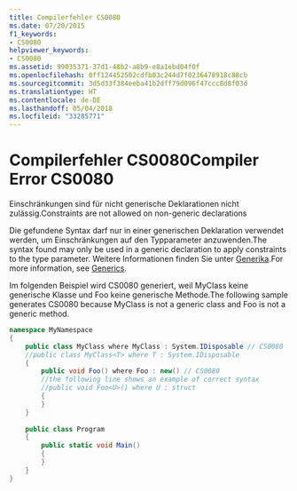 ```yaml
---
title: Compilerfehler CS0080
ms.date: 07/20/2015
f1_keywords:
- CS0080
helpviewer_keywords:
- CS0080
ms.assetid: 99035371-37d1-48b2-a8b9-e8a1ebd04f0f
ms.openlocfilehash: 0ff124452502cdfb03c244d7f0236478918c88cb
ms.sourcegitcommit: 3d5d33f384eeba41b2dff79d096f47ccc8d8f03d
ms.translationtype: HT
ms.contentlocale: de-DE
ms.lasthandoff: 05/04/2018
ms.locfileid: "33285771"
---
```

# <a name="compiler-error-cs0080"></a><span data-ttu-id="a85c8-102">Compilerfehler CS0080</span><span class="sxs-lookup"><span data-stu-id="a85c8-102">Compiler Error CS0080</span></span>
<span data-ttu-id="a85c8-103">Einschränkungen sind für nicht generische Deklarationen nicht zulässig.</span><span class="sxs-lookup"><span data-stu-id="a85c8-103">Constraints are not allowed on non-generic declarations</span></span>  
  
 <span data-ttu-id="a85c8-104">Die gefundene Syntax darf nur in einer generischen Deklaration verwendet werden, um Einschränkungen auf den Typparameter anzuwenden.</span><span class="sxs-lookup"><span data-stu-id="a85c8-104">The syntax found may only be used in a generic declaration to apply constraints to the type parameter.</span></span> <span data-ttu-id="a85c8-105">Weitere Informationen finden Sie unter [Generika](../../csharp/programming-guide/generics/index.md).</span><span class="sxs-lookup"><span data-stu-id="a85c8-105">For more information, see [Generics](../../csharp/programming-guide/generics/index.md).</span></span>  
  
 <span data-ttu-id="a85c8-106">Im folgenden Beispiel wird CS0080 generiert, weil MyClass keine generische Klasse und Foo keine generische Methode.</span><span class="sxs-lookup"><span data-stu-id="a85c8-106">The following sample generates CS0080 because MyClass is not a generic class and Foo is not a generic method.</span></span>  
  
```csharp  
namespace MyNamespace  
{  
    public class MyClass where MyClass : System.IDisposable // CS0080    //the following line shows an example of correct syntax  
    //public class MyClass<T> where T : System.IDisposable  
    {  
        public void Foo() where Foo : new() // CS0080  
        //the following line shows an example of correct syntax  
        //public void Foo<U>() where U : struct  
        {  
        }  
    }  
  
    public class Program  
    {  
        public static void Main()  
        {  
        }  
    }  
}  
```
